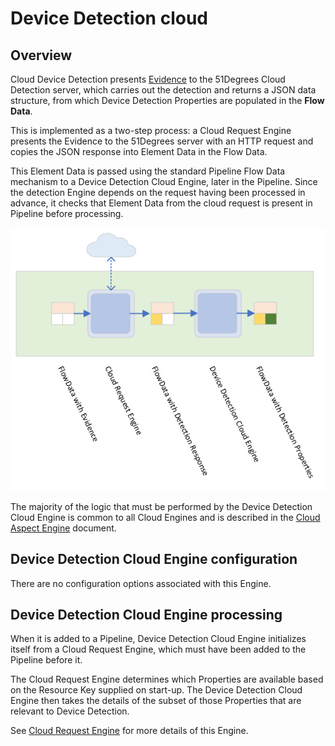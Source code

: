 # Device Detection cloud

## Overview

Cloud Device Detection presents [Evidence](../../pipeline-specification/features/evidence.md)
to the 51Degrees Cloud Detection server, which carries out the detection
and returns a JSON data structure, from which Device Detection Properties
are populated in the **Flow Data**.

This is implemented as a two-step process: a Cloud Request Engine
presents the Evidence to the 51Degrees server with an HTTP request
and copies the JSON response into Element Data in the Flow Data.

This Element Data is passed using the standard Pipeline Flow Data mechanism to
a Device Detection Cloud Engine, later in the Pipeline. Since the detection
Engine depends on the request having been processed in advance, it checks that
Element Data from the cloud request is present in Pipeline before processing.

![Cloud Engine flow](../../pipeline-specification/images/Device%20Detection%20Cloud%20Engine.png)

The majority of the logic that must be performed by the Device Detection Cloud
Engine is common to all Cloud Engines and is described in the
[Cloud Aspect Engine](../../pipeline-specification/pipeline-elements/cloud-aspect-engine.md)
document.

## Device Detection Cloud Engine configuration

There are no configuration options associated with this Engine.

## Device Detection Cloud Engine processing

When it is added to a Pipeline, Device Detection Cloud Engine initializes
itself from a Cloud Request Engine, which must have been added to the Pipeline
before it.

The Cloud Request Engine determines which Properties are available
based on the Resource Key supplied on start-up. The Device Detection Cloud Engine
then takes the details of the subset of those Properties that are relevant to
Device Detection.

See [Cloud Request Engine](../../pipeline-specification/pipeline-elements/cloud-request-engine.md)
for more details of this Engine.
